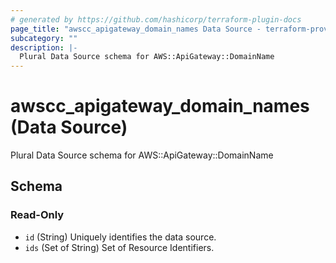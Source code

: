 ```yaml
---
# generated by https://github.com/hashicorp/terraform-plugin-docs
page_title: "awscc_apigateway_domain_names Data Source - terraform-provider-awscc"
subcategory: ""
description: |-
  Plural Data Source schema for AWS::ApiGateway::DomainName
---
```


# awscc_apigateway_domain_names (Data Source)

Plural Data Source schema for AWS::ApiGateway::DomainName



<!-- schema generated by tfplugindocs -->
## Schema

### Read-Only

- `id` (String) Uniquely identifies the data source.
- `ids` (Set of String) Set of Resource Identifiers.
